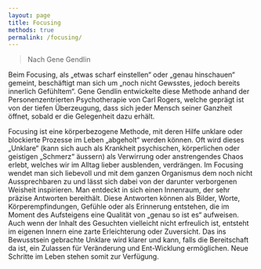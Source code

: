 ```yaml
---
layout: page
title: Focusing
methods: true
permalink: /focusing/
---
```


> Nach Gene Gendlin
  
Beim Focusing, als „etwas scharf einstellen“ oder „genau hinschauen“ gemeint, beschäftigt man sich um „noch nicht Gewsstes, jedoch bereits innerlich Gefühltem“. Gene Gendlin entwickelte diese Methode anhand der Personenzentrierten Psychotherapie von Carl Rogers, welche geprägt ist von der tiefen Überzeugung, dass sich jeder Mensch seiner Ganzheit öffnet, sobald er die Gelegenheit dazu erhält.

Focusing ist eine körperbezogene Methode, mit deren Hilfe unklare oder blockierte Prozesse im Leben „abgeholt“ werden können. Oft wird dieses „Unklare“ (kann sich auch als Krankheit psychischen, körperlichen oder geistigen „Schmerz“ äussern) als Verwirrung oder anstrengendes Chaos erlebt, welches wir im Alltag lieber ausblenden, verdrängen. Im Focusing wendet man sich liebevoll und mit dem ganzen Organismus dem noch nicht Aussprechbaren zu und lässt sich dabei von der darunter verborgenen Weisheit inspirieren. Man entdeckt in sich einen Innenraum, der sehr präzise Antworten bereithält. Diese Antworten können als Bilder, Worte, Körperempfindungen, Gefühle oder als Erinnerung entstehen, die im Moment des Aufsteigens eine Qualität von „genau so ist es“ aufweisen. Auch wenn der Inhalt des Gesuchten vielleicht nicht erfreulich ist, entsteht im eigenen Innern eine zarte Erleichterung oder Zuversicht. Das ins Bewusstsein gebrachte Unklare wird klarer und kann, falls die Bereitschaft da ist, ein Zulassen für Veränderung und Ent-Wicklung ermöglichen. Neue Schritte im Leben stehen somit zur Verfügung.
